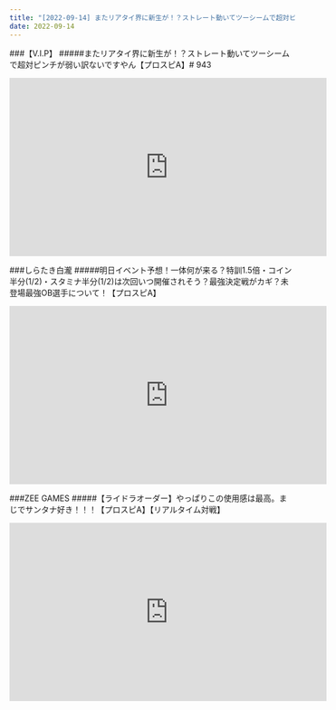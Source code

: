 ```yaml
---
title: "[2022-09-14] またリアタイ界に新生が！？ストレート動いてツーシームで超対ピンチが弱い訳ないですやん【プロスピA】# 943 他"
date: 2022-09-14
---
```

###【V.I.P】
#####またリアタイ界に新生が！？ストレート動いてツーシームで超対ピンチが弱い訳ないですやん【プロスピA】# 943
<iframe width="560" height="315" src="https://www.youtube.com/embed/VEIVFUN3MYI" frameborder="0" allow="accelerometer; autoplay; clipboard-write; encrypted-media; gyroscope; picture-in-picture" allowfullscreen></iframe>

###しらたき白瀧
#####明日イベント予想！一体何が来る？特訓1.5倍・コイン半分(1/2)・スタミナ半分(1/2)は次回いつ開催されそう？最強決定戦がカギ？未登場最強OB選手について！【プロスピA】
<iframe width="560" height="315" src="https://www.youtube.com/embed/cl4bCtmOxS4" frameborder="0" allow="accelerometer; autoplay; clipboard-write; encrypted-media; gyroscope; picture-in-picture" allowfullscreen></iframe>

###ZEE GAMES
#####【ライドラオーダー】やっぱりこの使用感は最高。まじでサンタナ好き！！！【プロスピA】【リアルタイム対戦】
<iframe width="560" height="315" src="https://www.youtube.com/embed/tPpyxzJEKHE" frameborder="0" allow="accelerometer; autoplay; clipboard-write; encrypted-media; gyroscope; picture-in-picture" allowfullscreen></iframe>

